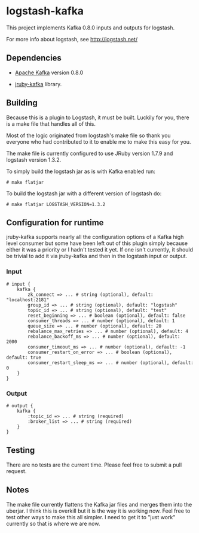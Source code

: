 # logstash-kafka

This project implements Kafka 0.8.0 inputs and outputs for logstash.

For more info about logstash, see <http://logstash.net/>

## Dependencies

* [Apache Kafka] version 0.8.0

* [jruby-kafka] library.

[Apache Kafka]: http://kafka.apache.org/
[jruby-kafka]: https://github.com/joekiller/jruby-kafka

## Building

Because this is a plugin to Logstash, it must be built.  Luckily for you, there is a make file that handles all of this.

Most of the logic originated from logstash's make file so thank you everyone who had contributed to it to enable me to
make this easy for you.

The make file is currently configured to use JRuby version 1.7.9 and logstash version 1.3.2.

To simply build the logstash jar as is with Kafka enabled run:

    # make flatjar

To build the logstash jar with a different version of logstash do:

    # make flatjar LOGSTASH_VERSION=1.3.2

## Configuration for runtime

jruby-kafka supports nearly all the configuration options of a Kafka high level consumer but some have been left out of
this plugin simply because either it was a priority or I hadn't tested it yet.  If one isn't currently, it should be
trivial to add it via jruby-kafka and then in the logstash input or output.

### Input

    # input {
        kafka {
            zk_connect => ... # string (optional), default: "localhost:2181"
            group_id => ... # string (optional), default: "logstash"
            topic_id => ... # string (optional), default: "test"
            reset_beginning => ... # boolean (optional), default: false
            consumer_threads => ... # number (optional), default: 1
            queue_size => ... # number (optional), default: 20
            rebalance_max_retries => ... # number (optional), default: 4
            rebalance_backoff_ms => ... # number (optional), default:  2000
            consumer_timeout_ms => ... # number (optional), default: -1
            consumer_restart_on_error => ... # boolean (optional), default: true
            consumer_restart_sleep_ms => ... # number (optional), default: 0
        }
    }

### Output

    # output {
        kafka {
            :topic_id => ... # string (required)
            :broker_list => ... # string (required)
        }
    }

## Testing

There are no tests are the current time.  Please feel free to submit a pull request.

## Notes

The make file currently flattens the Kafka jar files and merges them into the uberjar.  I think this is overkill but
it is the way it is working now.  Feel free to test other ways to make this all simpler.  I need to get it to
"just work" currently so that is where we are now.
